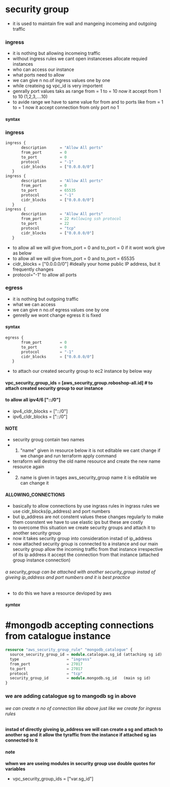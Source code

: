 # security group
* it is used to maintain fire wall and mangeing incomeing and outgoing traffic
### ingress
* it is nothing but allowing incomeing traffic
* without ingress rules we cant open instanceses allocate requied instances
* who can access our instance 
* what ports need to allow 
* we can give n no.of ingress values one by one
* while createing sg vpc_id is very importent
* genrally port values  taks as range from = 1  to = 10 now it accept from 1 to 10 (1,2,3,....10) 
* to avide range we have to same value for from and to ports like from = 1  to = 1 now it accept connection from only port no 1
#### syntax
###  ingress

```terraform
ingress {
       description      = "Allow All ports"
       from_port        = 0
       to_port          = 0 
       protocol         = "-1"
       cidr_blocks      = ["0.0.0.0/0"]
   }
ingress {
       description      = "Allow All ports"
       from_port        = 0
       to_port          = 65535
       protocol         = "-1"
       cidr_blocks      = ["0.0.0.0/0"]
   }
ingress {
       description      = "Allow All ports"
       from_port        = 22 #allowing ssh protocol
       to_port          = 22
       protocol         = "tcp"
       cidr_blocks      = ["0.0.0.0/0"]
   }
```

* to allow all we will give from_port = 0 and to_port = 0 if it wont work give as below
* to allow all we will give from_port = 0 and to_port = 65535
* cidr_blocks = ["0.0.0.0/0"] #ideally your home public IP address, but it frequently changes 
* protocol="-1" to allow all ports


###  egress
* it is nothing but outgoing traffic
* what we can access 
* we can give n no.of egress values one by one
* genrelly we wont change egress it is fixed

#### syntax

```terraform
egress {
       from_port        = 0
       to_port          = 0
       protocol         = "-1"
       cidr_blocks      = ["0.0.0.0/0"]
   }
```
* to attach our created security group to ec2 instance by below way
####   vpc_security_group_ids = [aws_security_group.roboshop-all.id]  # to attach created security group to our instance

#### to allow all ipv4/6 ["::/0"]
* ipv4_cldr_blocks = ["::/0"]
* ipv6_cldr_blocks = ["::/0"]

#### NOTE
* security groug contain two names 
* 1. "name" given in resource below it is not editable we cant change if we change and run terraform apply command
* terraform will destroy the old name resource and create the new name resource again 
* 2. name is given in tages aws_security_group name it is editable we can change it 

#### ALLOWING_CONNECTIONS
* basically to allow connections by use ingrass rules in ingrass rules we use cidr_blocks(ip_address) and port numbers 
* but ip_address are not constent values these changes regularly to make them cosnstent we have to use elastic ips but these are costly
* to overcome this situation we create security groups and attach it to another security group 
* now it takes security group into consideration instad of ip_address
* now attached security group is connected to a instance and our main security group allow the incoming traffic from that instance irrespective of its ip address it accept the connection from that instance (attached group instance connection)
###### a security_group can be attached with another security_group instad of giveing ip_address and port numbers and it is best practice
 
* to do this we have a resource devloped by aws
##### syntax
# #mongodb accepting connections from catalogue instance 
```terraform
resource "aws_security_group_rule" "mongodb_catalogue" {
  source_security_group_id = module.catalogue.sg_id (attaching sg id)
  type                     = "ingress"
  from_port                = 27017
  to_port                  = 27017
  protocol                 = "tcp"
  security_group_id        = module.mongodb.sg_id   (main sg id)
}
```
### we are adding catalogue sg to mangodb sg in above 
###### we can create n no of connection like above just like we create for ingress rules

#### instad of directly giveing ip_address we will can create a sg and attach to another sg and it allow the tyraffic from the instance if attached sg ias connected to it 

#### note
**whwn we are useing modules in security group use double quotes for variables**
  * vpc_security_group_ids = ["var.sg_id"]

